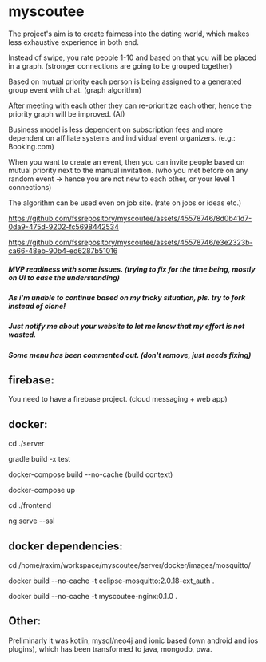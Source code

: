# myscoutee

The project's aim is to create fairness into the dating world, which makes less exhaustive experience in both end.
   
Instead of swipe, you rate people 1-10 and based on that you will be placed in a graph.
(stronger connections are going to be grouped together)
   
Based on mutual priority each person is being assigned to a generated group event with chat. (graph algorithm)
   
After meeting with each other they can re-prioritize each other, hence the priority graph will be improved. (AI)
   
Business model is less dependent on subscription fees and more dependent on affiliate systems and individual event organizers. (e.g.: Booking.com)
   
When you want to create an event, then you can invite people based on mutual priority next to the manual invitation. (who you met before on any random event -> hence you are not new to each other, or your level 1 connections)
   
The algorithm can be used even on job site. (rate on jobs or ideas etc.)

https://github.com/fssrepository/myscoutee/assets/45578746/8d0b41d7-0da9-475d-9202-fc5698442534

https://github.com/fssrepository/myscoutee/assets/45578746/e3e2323b-ca66-48eb-90b4-ed6287b51016


##### MVP readiness with some issues. (trying to fix for the time being, mostly on UI to ease the understanding)
##### As i'm unable to continue based on my tricky situation, pls. try to fork instead of clone!
##### Just notify me about your website to let me know that my effort is not wasted.
##### Some menu has been commented out. (don't remove, just needs fixing)

firebase:
---------

You need to have a firebase project. (cloud messaging + web app)

docker:
-------
cd ./server

gradle build -x test

docker-compose build --no-cache (build context)

docker-compose up


cd ./frontend

ng serve --ssl

docker dependencies:
--------------------

cd /home/raxim/workspace/myscoutee/server/docker/images/mosquitto/

docker build --no-cache -t eclipse-mosquitto:2.0.18-ext_auth .

docker build --no-cache -t myscoutee-nginx:0.1.0 .

Other:
------

Preliminarly it was kotlin, mysql/neo4j and ionic based (own android and ios plugins), which has been transformed to java, mongodb, pwa.
